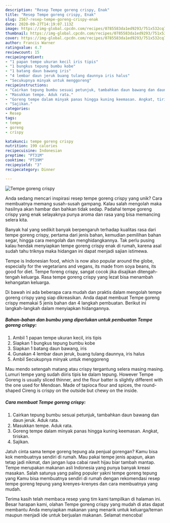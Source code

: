 ```yaml
---
description: "Resep Tempe goreng crispy, Enak"
title: "Resep Tempe goreng crispy, Enak"
slug: 2567-resep-tempe-goreng-crispy-enak
date: 2020-09-27T14:19:07.113Z
image: https://img-global.cpcdn.com/recipes/0785583da1ed9293/751x532cq70/tempe-goreng-crispy-foto-resep-utama.jpg
thumbnail: https://img-global.cpcdn.com/recipes/0785583da1ed9293/751x532cq70/tempe-goreng-crispy-foto-resep-utama.jpg
cover: https://img-global.cpcdn.com/recipes/0785583da1ed9293/751x532cq70/tempe-goreng-crispy-foto-resep-utama.jpg
author: Francis Warner
ratingvalue: 4.7
reviewcount: 15
recipeingredient:
- "1 papan tempe ukuran kecil iris tipis"
- "1 bungkus tepung bumbu kobe"
- "1 batang daun bawang iris"
- "4 lembar daun jeruk buang tulang daunnya iris halus"
- "Secukupnya minyak untuk menggoreng"
recipeinstructions:
- "Cairkan tepung bumbu sesuai petunjuk, tambahkan daun bawang dan daun jeruk. Aduk rata."
- "Masukkan tempe. Aduk rata."
- "Goreng tempe dalam minyak panas hingga kuning keemasan. Angkat, tiriskan."
- "Sajikan."
categories:
- Resep
tags:
- tempe
- goreng
- crispy

katakunci: tempe goreng crispy 
nutrition: 199 calories
recipecuisine: Indonesian
preptime: "PT31M"
cooktime: "PT39M"
recipeyield: "3"
recipecategory: Dinner

---
```



![Tempe goreng crispy](https://img-global.cpcdn.com/recipes/0785583da1ed9293/751x532cq70/tempe-goreng-crispy-foto-resep-utama.jpg)

Anda sedang mencari inspirasi resep tempe goreng crispy yang unik? Cara membuatnya memang susah-susah gampang. Kalau salah mengolah maka hasilnya akan hambar dan bahkan tidak sedap. Padahal tempe goreng crispy yang enak selayaknya punya aroma dan rasa yang bisa memancing selera kita.

Banyak hal yang sedikit banyak berpengaruh terhadap kualitas rasa dari tempe goreng crispy, pertama dari jenis bahan, kemudian pemilihan bahan segar, hingga cara mengolah dan menghidangkannya. Tak perlu pusing kalau hendak menyiapkan tempe goreng crispy enak di rumah, karena asal sudah tahu triknya maka hidangan ini dapat menjadi sajian istimewa.

Tempe is Indonesian food, which is now also popular around the globe, especially for the vegetarians and vegans, its made from soya beans, its good for diet. Tempe foreng crispy, sangat cocok jika disajikan ditengah-tengah keluarga. Rasa tempe goreng crispy yang lezat bisa menambah kehangatan keluarga.


Di bawah ini ada beberapa cara mudah dan praktis dalam mengolah tempe goreng crispy yang siap dikreasikan. Anda dapat membuat Tempe goreng crispy memakai 5 jenis bahan dan 4 langkah pembuatan. Berikut ini langkah-langkah dalam menyiapkan hidangannya.

<!--inarticleads1-->

##### Bahan-bahan dan bumbu yang diperlukan untuk pembuatan Tempe goreng crispy:

1. Ambil 1 papan tempe ukuran kecil, iris tipis
1. Siapkan 1 bungkus tepung bumbu kobe
1. Siapkan 1 batang daun bawang, iris
1. Gunakan 4 lembar daun jeruk, buang tulang daunnya, iris halus
1. Ambil Secukupnya minyak untuk menggoreng


Mau mendo setengah matang atau crispy tergantung selera masing masing. Lumuri tempe yang sudah diiris tipis ke dalam tepung. However Tempe Goreng is usually sliced thinner, and the flour batter is slightly different with the one used for Mendoan. Made of tapioca flour and spices, the round-shaped Cireng is crispy on the outside but chewy on the inside. 

<!--inarticleads2-->

##### Cara membuat Tempe goreng crispy:

1. Cairkan tepung bumbu sesuai petunjuk, tambahkan daun bawang dan daun jeruk. Aduk rata.
1. Masukkan tempe. Aduk rata.
1. Goreng tempe dalam minyak panas hingga kuning keemasan. Angkat, tiriskan.
1. Sajikan.


Jatuh cinta sama tempe goreng tepung ala penjual gorengan? Kamu bisa kok membuatnya sendiri di rumah. Mau pakai tempe jenis apapun, akan tetap jadi nikmat, dan jangan lupa cabai rawit hijau biar tambah mantap. Tempe merupakan makanan asli Indonesia yang punya banyak kreasi masakan. Salah satunya yang paling populer yakni tempe goreng tepung yang Kamu bisa membuatnya sendiri di rumah dengan rekomendasi resep tempe goreng tepung yang krenyes-krenyes dan cara membuatnya yang mudah. 

Terima kasih telah membaca resep yang tim kami tampilkan di halaman ini. Besar harapan kami, olahan Tempe goreng crispy yang mudah di atas dapat membantu Anda menyiapkan makanan yang menarik untuk keluarga/teman maupun menjadi ide untuk berjualan makanan. Selamat mencoba!
